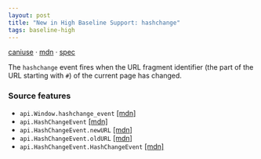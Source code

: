 ```yaml
---
layout: post
title: "New in High Baseline Support: hashchange"
tags: baseline-high
---
```


[caniuse](https://caniuse.com/?search=hashchange) · [mdn](https://developer.mozilla.org/en-US/search?q=hashchange) · [spec](https://html.spec.whatwg.org/multipage/nav-history-apis.html#the-hashchangeevent-interface)

The `hashchange` event fires when the URL fragment identifier (the part of the URL starting with `#`) of the current page has changed.

### Source features

- ``api.Window.hashchange_event`` [[mdn]](https://developer.mozilla.org/en-US/search?q=api.Window.hashchange_event)
- ``api.HashChangeEvent`` [[mdn]](https://developer.mozilla.org/en-US/search?q=api.HashChangeEvent)
- ``api.HashChangeEvent.newURL`` [[mdn]](https://developer.mozilla.org/en-US/search?q=api.HashChangeEvent.newURL)
- ``api.HashChangeEvent.oldURL`` [[mdn]](https://developer.mozilla.org/en-US/search?q=api.HashChangeEvent.oldURL)
- ``api.HashChangeEvent.HashChangeEvent`` [[mdn]](https://developer.mozilla.org/en-US/search?q=api.HashChangeEvent.HashChangeEvent)
